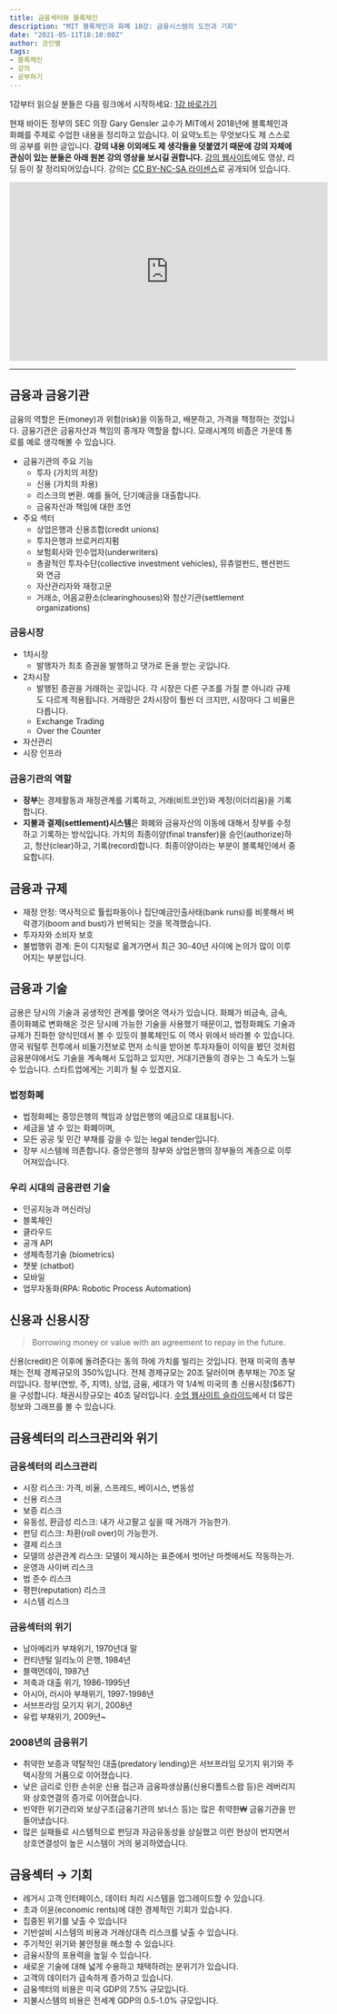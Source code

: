 ```yaml
---
title: 금융섹터와 블록체인
description: "MIT 블록체인과 화폐 10강: 금융시스템의 도전과 기회"
date: "2021-05-11T18:10:00Z"
author: 코인별
tags: 
- 블록체인
- 강의
- 공부하기
---
```


1강부터 읽으실 분들은 다음 링크에서 시작하세요: [1강 바로가기](https://coinmoon.xyz/mit-blockchain-course-1/)

현재 바이든 정부의 SEC 의장 Gary Gensler 교수가 MIT에서 2018년에 블록체인과 화폐를 주제로 수업한 내용을 정리하고 있습니다. 이 요약노트는 무엇보다도 제 스스로의 공부를 위한 글입니다. **강의 내용 이외에도 제 생각들을 덧붙였기 때문에 강의 자체에 관심이 있는 분들은 아래 원본 강의 영상을 보시길 권합니다.** [강의 웹사이트](https://ocw.mit.edu/courses/sloan-school-of-management/15-s12-blockchain-and-money-fall-2018/video-lectures/)에도 영상, 리딩 등이 잘 정리되어있습니다. 강의는 [CC BY-NC-SA 라이센스](https://creativecommons.org/licenses/by-nc-sa/4.0/)로 공개되어 있습니다.

<iframe width="560" height="315" src="https://www.youtube.com/embed/l0vD_FBWk0g" title="YouTube video player" frameborder="0" allow="accelerometer; autoplay; clipboard-write; encrypted-media; gyroscope; picture-in-picture" allowfullscreen></iframe>

---

## 금융과 금융기관
금융의 역할은 돈(money)과 위험(risk)을 이동하고, 배분하고, 가격을 책정하는 것입니다. 금융기관은 금융자산과 책임의 중개자 역할을 합니다. 모래시계의 비좁은 가운데 통로를 예로 생각해볼 수 있습니다. 

- 금융기관의 주요 기능
  - 투자 (가치의 저장)
  - 신용 (가치의 차용)
  - 리스크의 변환. 예를 들어, 단기예금을 대출합니다.
  - 금융자산과 책임에 대한 조언
- 주요 섹터
  - 상업은행과 신용조합(credit unions)
  - 투자은행과 브로커리지펌
  - 보험회사와 인수업자(underwriters)
  - 총괄적인 투자수단(collective investment vehicles), 뮤츄얼펀드, 펜션펀드와 연금
  - 자산관리자와 재정고문
  - 거래소, 어음교환소(clearinghouses)와 청산기관(settlement organizations)

### 금융시장
- 1차시장
  - 발행자가 최초 증권을 발행하고 댓가로 돈을 받는 곳입니다.
- 2차시장
  - 발행된 증권을 거래하는 곳입니다. 각 시장은 다른 구조를 가질 뿐 아니라 규제도 다르게 적용됩니다. 거래량은 2차시장이 훨씬 더 크지만, 시장마다 그 비율은 다릅니다.
  - Exchange Trading
  - Over the Counter
- 자산관리
- 시장 인프라

### 금융기관의 역할
- **장부**는 경제활동과 재정관계를 기록하고, 거래(비트코인)와 계정(이더리움)을 기록합니다.
- **지불과 결제(settlement)시스템**은 화폐와 금융자산의 이동에 대해서 장부를 수정하고 기록하는 방식입니다. 가치의 최종이양(final transfer)을 승인(authorize)하고, 청산(clear)하고, 기록(record)합니다. 최종이양이라는 부분이 블록체인에서 중요합니다. 

## 금융과 규제
- 재정 안정: 역사적으로 튤립파동이나 집단예금인출사태(bank runs)를 비롯해서 벼락경기(boom and bust)가 반복되는 것을 목격했습니다.
- 투자자와 소비자 보호
- 불법행위 경계: 돈이 디지털로 옮겨가면서 최근 30-40년 사이에 논의가 많이 이루어지는 부분입니다.

## 금융과 기술
금용은 당시의 기술과 공생적인 관계를 맺어온 역사가 있습니다. 화폐가 비금속, 금속, 종이화폐로 변화해온 것은 당시에 가능한 기술을 사용했기 때문이고, 법정화폐도 기술과 규제가 진화한 양식인데서 볼 수 있듯이 블록체인도 이 역사 위에서 바라볼 수 있습니다. 영국 워털루 전투에서 비둘기전보로 먼저 소식을 받아본 투자자들이 이익을 봤던 것처럼 금융분야에서도 기술을 계속해서 도입하고 있지만, 거대기관들의 경우는 그 속도가 느릴 수 있습니다. 스타트업에게는 기회가 될 수 있겠지요.

### 법정화폐
- 법정화페는 중앙은행의 책임과 상업은행의 예금으로 대표됩니다. 
- 세금을 낼 수 있는 화폐이며, 
- 모든 공공 및 민간 부채를 갚을 수 있는 legal tender입니다. 
- 장부 시스템에 의존합니다. 중앙은행의 장부와 상업은행의 장부들의 계층으로 이루어져있습니다.

### 우리 시대의 금융관련 기술
- 인공지능과 머신러닝
- 블록체인
- 클라우드
- 공개 API
- 생체측정기술 (biometrics)
- 챗봇 (chatbot)
- 모바일
- 업무자동화(RPA: Robotic Process Automation)

## 신용과 신용시장

> Borrowing money or value with an agreement to repay in the future.

신용(credit)은 이후에 돌려준다는 동의 하에 가치를 빌리는 것입니다. 현재 미국의 총부채는 전체 경제규모의 350%입니다. 전체 경제규모는 20조 달러이며 총부채는 70조 달러입니다. 정부(연방, 주, 지역), 상업, 금융, 세대가 약 1/4씩 미국의 총 신용시장($67T)을 구성합니다. 채권시장규모는 40조 달러입니다. [수업 웹사이트 슬라이드](https://ocw.mit.edu/courses/sloan-school-of-management/15-s12-blockchain-and-money-fall-2018/lecture-slides/MIT15_S12F18_ses10.pdf)에서 더 많은 정보와 그래프를 볼 수 있습니다.

## 금융섹터의 리스크관리와 위기

### 금융섹터의 리스크관리
- 시장 리스크: 가격, 비율, 스프레드, 베이시스, 변동성
- 신용 리스크
- 보증 리스크
- 유동성, 환금성 리스크: 내가 사고팔고 싶을 때 거래가 가능한가.
- 펀딩 리스크: 차환(roll over)이 가능한가.
- 결제 리스크
- 모델의 상관관계 리스크: 모델이 제시하는 표준에서 벗어난 마켓에서도 작동하는가.
- 운영과 사이버 리스크
- 법 준수 리스크
- 평판(reputation) 리스크
- 시스템 리스크

### 금융섹터의 위기
- 남아메리카 부채위기, 1970년대 말
- 컨티넨털 일리노이 은행, 1984년
- 블랙먼데이, 1987년
- 저축과 대출 위기, 1986-1995년
- 아시아, 러시아 부채위기, 1997-1998년
- 서브프라임 모기지 위기, 2008년
- 유럽 부채위기, 2009년~

### 2008년의 금융위기
- 취약한 보증과 약탈적인 대출(predatory lending)은 서브프라임 모기지 위기와 주택시장의 거품으로 이어졌습니다.
- 낮은 금리로 인한 손쉬운 신용 접근과 금융파생상품(신용디폴트스왑 등)은 레버리지와 상호연결의 증가로 이어졌습니다.
- 빈약한 위기관리와 보상구조(금융기관의 보너스 등)는 많은 취약한₩ 금융기관을 만들어냈습니다.
- 많은 실패들로 시스템적으로 펀딩과 자금유동성을 상실했고 이런 현상이 번지면서 상호연결성이 높은 시스템이 거의 붕괴하였습니다.

## 금융섹터 → 기회
- 레거시 고객 인터페이스, 데이터 처리 시스템을 업그레이드할 수 있습니다.
- 초과 이윤(economic rents)에 대한 경제적인 기회가 있습니다.
- 집중된 위기를 낮출 수 있습니다
- 기반설비 시스템의 비용과 거래상대측 리스크를 낮출 수 있습니다.
- 주기적인 위기와 불안정을 해소할 수 있습니다.
- 금융시장의 포용력을 높일 수 있습니다.
- 새로운 기술에 대해 넓게 수용하고 채택하려는 분위기가 있습니다.
- 고객의 데이터가 급속하게 증가하고 있습니다.
- 금융섹터의 비용은 미국 GDP의 7.5% 규모입니다.
- 지불시스템의 비용은 전세계 GDP의 0.5-1.0% 규모입니다.